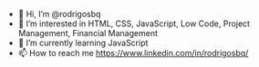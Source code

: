 - 👋 Hi, I’m @rodrigosbq
- 👀 I’m interested in HTML, CSS, JavaScript, Low Code, Project Management, Financial Management
- 🌱 I’m currently learning JavaScript
- 📫 How to reach me https://www.linkedin.com/in/rodrigosbq/

<!---
rodrigosbq/rodrigosbq is a ✨ special ✨ repository because its `README.md` (this file) appears on your GitHub profile.
You can click the Preview link to take a look at your changes.
--->
